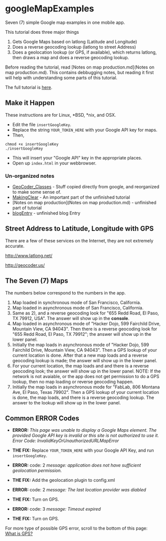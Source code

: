 # googleMapExamples
Seven (7) simple Google map examples in one mobile app.

This tutorial does three major things 

1. Gets Google Maps based on latlong (Latitude and Longitude)
2. Does a reverse geocoding lookup (latlong to street Address)
3. Does a geolocation lookup (or GPS, if available), which returns latlong, then draws a map and does a reverse geocoding lookup.

Before reading the tutorial, read [Notes on map production.md](Notes on map production.md). This contains debbugging notes, but reading it first will help with understanding some parts of this tutorial.

The full tutorial is [here](Tutorial.md).

## Make it Happen ##
These instructions are for Linux, *BSD, *nix, and OSX.

* Edit the file `insertGoogleKey`. 
* Replace the string `YOUR_TOKEN_HERE` with your Google API key for maps.
* Then, 
```
chmod +x insertGoogleKey
./insertGoogleKey
```

* This will insert your "Google API" key in the appropriate places.
* Open up `index.html` in your webbrowser.


### Un-organized notes ###

* [GeoCoder_Classes](GeoCoder_Classes.md) - Stuff copied directly from google, and reorganized to make some sense of.
* [MakingClear](MakingClear.md) - An important part of the unfinished tutorial
* [Notes on map production](Notes on map production.md) - unfinished part of tutorial
* [blogEntry](blogEntry) - unfinished blog Entry


## Street Address to Latitude, Longitude with GPS ##

There are a few of these services on the Internet, they are not extremely accurate.

http://www.latlong.net/

http://geocoder.us/

## The Seven (7) Maps ##

The numbers below correspond to the numbers in the app.

1. Map loaded in synchronous mode of San Francisco, California.
2. Map loaded in asynchronous mode of San Francisco, California.
3. Same as 2), and a reverse geocoding look for "655 Redd Road, El Paso, TX 79912, USA". The answer will show up in the **console**.
4. Map loaded in asynchronous mode of "Hacker Dojo, 599 Fairchild Drive, Mountain View, CA 94043". Then there is a reverse geocoding look for "655 Redd Road, El Paso, TX 79912"; the answer will show up in the lower panel.
5. Initially the map loads in asynchronous mode of "Hacker Dojo, 599 Fairchild Drive, Mountain View, CA 94043". Then a GPS lookup of your current location is done. After that a new map loads and a reverse geocoding lookup is made; the answer will show up in the lower panel.
6. For your current location, the map loads and and there is a reverse geocoding look; the answer will show up in the lower panel. NOTE: If the network is not avaiable, or the app does not get permission to do a GPS lookup, then no map loading or reverse geocoding happen.
7. Initially the map loads in asynchronous mode for "FabLab, 806 Montana Ave, El Paso, Texas 79902". Then a GPS lookup of your current location is done, the map loads, and there is a reverse geocoding lookup. The answer to the lookup will show up in the lower panel. 

## Common ERROR Codes ##

* **ERROR:** *This page was unable to display a Google Maps element. The provided Google API key is invalid or this site is not authorized to use it. Error Code: InvalidKeyOrUnauthorizedURLMapError*
* **THE FIX:** Replace `YOUR_TOKEN_HERE` with your Google API Key, and run `insertGoogleKey`.

* **ERROR:** code: 2 *message: application does not have sufficient geolocation permission.*
* **THE FIX:** Add the geolocation plugin to config.xml

* **ERROR:** code: 2 *message: The last location provider was diabled*
* **THE FIX:** Turn on GPS.

* **ERROR:** code: 3 *message: Timeout expired*
* **THE FIX:** Turn on GPS.

For more type of possible GPS error, scroll to the bottom of this page:<br />
[What is GPS?](http://www8.garmin.com/aboutGPS/)

